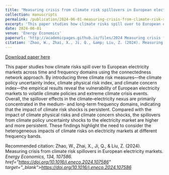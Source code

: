 ```yaml
---
title: "Measuring crisis from climate risk spillovers in European electricity markets"
collection: manuscripts
permalink: /publication/2024-06-01-measuring-crisis-from-climate-risk-spillovers-in-european-electricity-markets
excerpt: 'This paper studies how climate risks spill over to European electricity markets across time and frequency domains using the connectedness network approach. By introducing three climate risk measures—the climate policy uncertainty index, climate physical risk index, and climate concern index—the empirical results reveal the vulnerability of European electricity markets to volatile climate policies and extreme climate crisis events. Overall, the spillover effects in the climate–electricity nexus are primarily concentrated in the medium- and long-term frequency domains, indicating that the impact of climate risk shocks is persistent. Compared with the impact of climate physical risks and climate concern shocks, the spillovers from climate policy uncertainty shocks to the electricity market are higher and more persistent. These findings highlight the need to consider the heterogeneous impacts of climate risks on electricity markets at different frequency bands.'
date: 2024-06-01
venue: 'Energy Economics'
paperurl: 'http://academicpages.github.io/files/2024 Measuring crisis from climate risk spillovers in European electricity markets.pdf'
citation: 'Zhao, W., Zhai, X., Ji, Q., &amp; Liu, Z. (2024). Measuring crisis from climate risk spillovers in European electricity markets. <i>Energy Economics<i>, 134, 107586. href=&quot;https://doi.org/10.1016/j.eneco.2024.107586&quot; target=&quot;_blank&quot;>https://doi.org/10.1016/j.eneco.2024.107586</a>'
---
```


<a href='http://academicpages.github.io/files/2024 Measuring crisis from climate risk spillovers in European electricity markets.pdf'>Download paper here</a>

This paper studies how climate risks spill over to European electricity markets across time and frequency domains using the connectedness network approach. By introducing three climate risk measures—the climate policy uncertainty index, climate physical risk index, and climate concern index—the empirical results reveal the vulnerability of European electricity markets to volatile climate policies and extreme climate crisis events. Overall, the spillover effects in the climate–electricity nexus are primarily concentrated in the medium- and long-term frequency domains, indicating that the impact of climate risk shocks is persistent. Compared with the impact of climate physical risks and climate concern shocks, the spillovers from climate policy uncertainty shocks to the electricity market are higher and more persistent. These findings highlight the need to consider the heterogeneous impacts of climate risks on electricity markets at different frequency bands.

Recommended citation: Zhao, W., Zhai, X., Ji, Q., & Liu, Z. (2024). Measuring crisis from climate risk spillovers in European electricity markets. <i>Energy Economics<i>, 134, 107586. href="https://doi.org/10.1016/j.eneco.2024.107586" target="_blank">https://doi.org/10.1016/j.eneco.2024.107586</a>